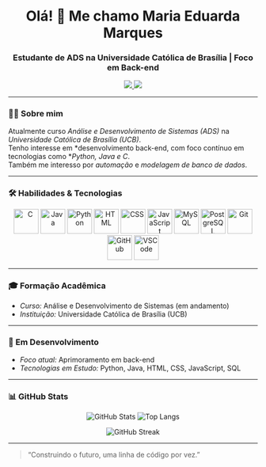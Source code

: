 <h1 align="center">Olá! 👋 Me chamo Maria Eduarda Marques</h1>
<h3 align="center">Estudante de ADS na Universidade Católica de Brasília | Foco em Back-end</h3>

<p align="center">
  <a href="https://www.linkedin.com/in/eduarda-marques-noleto/" target="_blank">
    <img src="https://img.shields.io/badge/-LinkedIn-blue?style=flat-square&logo=Linkedin&logoColor=white" />
  </a>
  <a href="https://github.com/dudamarqs" target="_blank">
    <img src="https://img.shields.io/badge/-GitHub-181717?style=flat-square&logo=github&logoColor=white" />
  </a>
</p>

---

### 👩‍💻 Sobre mim

Atualmente curso *Análise e Desenvolvimento de Sistemas (ADS)* na *Universidade Católica de Brasília (UCB)*.  
Tenho interesse em *desenvolvimento back-end, com foco contínuo em tecnologias como **Python, Java e C*.  
Também me interesso por *automação* e *modelagem de banco de dados*.

---

### 🛠️ Habilidades & Tecnologias

<p align="center">
  <!-- Linguagens -->
  <img src="https://cdn.jsdelivr.net/gh/devicons/devicon/icons/c/c-original.svg" alt="C" width="50" height="50"/>
  <img src="https://cdn.jsdelivr.net/gh/devicons/devicon/icons/java/java-original.svg" alt="Java" width="50" height="50"/>
  <img src="https://cdn.jsdelivr.net/gh/devicons/devicon/icons/python/python-original.svg" alt="Python" width="50" height="50"/>

  <!-- Web -->
  <img src="https://cdn.jsdelivr.net/gh/devicons/devicon/icons/html5/html5-original.svg" alt="HTML" width="50" height="50"/>
  <img src="https://cdn.jsdelivr.net/gh/devicons/devicon/icons/css3/css3-original.svg" alt="CSS" width="50" height="50"/>
  <img src="https://cdn.jsdelivr.net/gh/devicons/devicon/icons/javascript/javascript-original.svg" alt="JavaScript" width="50" height="50"/>

  <!-- Banco de dados -->
  <img src="https://cdn.jsdelivr.net/gh/devicons/devicon/icons/mysql/mysql-original.svg" alt="MySQL" width="50" height="50"/>
  <img src="https://cdn.jsdelivr.net/gh/devicons/devicon/icons/postgresql/postgresql-original.svg" alt="PostgreSQL" width="50" height="50"/>

  <!-- Ferramentas -->
  <img src="https://cdn.jsdelivr.net/gh/devicons/devicon/icons/git/git-original.svg" alt="Git" width="50" height="50"/>
  <img src="https://cdn.jsdelivr.net/gh/devicons/devicon/icons/github/github-original.svg" alt="GitHub" width="50" height="50"/>
  <img src="https://cdn.jsdelivr.net/gh/devicons/devicon/icons/vscode/vscode-original.svg" alt="VSCode" width="50" height="50"/>
</p>

---

### 🎓 Formação Acadêmica

- *Curso:* Análise e Desenvolvimento de Sistemas (em andamento)  
- *Instituição:* Universidade Católica de Brasília (UCB)

---

### 🚀 Em Desenvolvimento

- *Foco atual:* Aprimoramento em back-end  
- *Tecnologias em Estudo:* Python, Java, HTML, CSS, JavaScript, SQL

---

### 📊 GitHub Stats

<p align="center">
  <img src="https://github-readme-stats.vercel.app/api?username=dudamarqs&show_icons=true&theme=tokyonight" alt="GitHub Stats" />
  <img src="https://github-readme-stats.vercel.app/api/top-langs/?username=dudamarqs&layout=compact&theme=tokyonight" alt="Top Langs" />
</p>

<p align="center">
  <img src="https://streak-stats.demolab.com?user=dudamarqs&theme=tokyonight&hide_border=true&date_format=M%20j%5B%2C%20Y%5D" alt="GitHub Streak" />
</p>

---

> “Construindo o futuro, uma linha de código por vez.”
